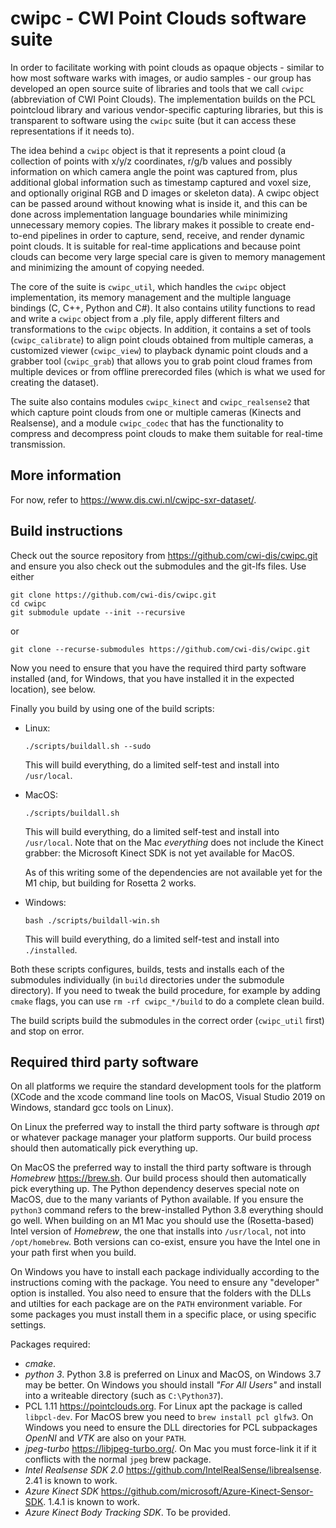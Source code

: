 # cwipc - CWI Point Clouds software suite


In order to facilitate working with point clouds as opaque objects - similar to how most software warks with images, or audio samples -  our group has developed an open source suite of libraries and tools that we call `cwipc` (abbreviation of CWI Point Clouds). The implementation builds on the PCL pointcloud library and various vendor-specific capturing libraries, but this is transparent to software using the `cwipc` suite (but it can access these representations if it needs to).

The idea behind a `cwipc` object is that it represents a point cloud (a collection of points with x/y/z coordinates, r/g/b values and possibly information on which camera angle the point was captured from, plus additional global information such as timestamp captured and voxel size, and optionally original RGB and D images or skeleton data). A cwipc object can be passed around without knowing what is inside it, and this can be done across implementation language boundaries while minimizing unnecessary memory copies. The library makes it possible to create end-to-end pipelines in order to capture, send, receive, and render dynamic point clouds. It is suitable for real-time applications and because point clouds can become very large special care is given to memory management and minimizing the amount of copying needed.

The core of the suite is `cwipc_util`, which handles the `cwipc` object implementation, its memory management and the multiple language bindings (C, C++, Python and C#). It also contains utility functions to read and write a `cwipc` object from a .ply file, apply different filters and transformations to the `cwipc` objects. In addition, it contains a set of tools (`cwipc_calibrate`) to align point clouds obtained from multiple cameras, a customized viewer (`cwipc_view`) to playback dynamic point clouds and a grabber tool (`cwipc_grab`) that allows you to grab point cloud frames from multiple devices or  from offline prerecorded files (which is what we used for creating the dataset).

The suite also contains modules `cwipc_kinect` and `cwipc_realsense2` that which capture point clouds from one or multiple cameras (Kinects and Realsense), and a module `cwipc_codec` that has the functionality to compress and decompress point clouds to make them suitable for real-time transmission. 

## More information

For now, refer to <https://www.dis.cwi.nl/cwipc-sxr-dataset/>.

## Build instructions

Check out the source repository from <https://github.com/cwi-dis/cwipc.git> and ensure you also check out the submodules and the git-lfs files. Use either

```
git clone https://github.com/cwi-dis/cwipc.git
cd cwipc
git submodule update --init --recursive
```

or

```
git clone --recurse-submodules https://github.com/cwi-dis/cwipc.git
```

Now you need to ensure that you have the required third party software installed (and, for Windows, that you have installed it in the expected location), see below.

Finally you build by using one of the build scripts:

- Linux:

  ```
  ./scripts/buildall.sh --sudo
  ```
  
  This will build everything, do a limited self-test and install into `/usr/local`.

- MacOS:

  ```
  ./scripts/buildall.sh
  ```
  
  This will build everything, do a limited self-test and install into `/usr/local`. Note that on the Mac _everything_ does not include the Kinect grabber: the Microsoft Kinect SDK is not yet available for MacOS.
  
  As of this writing some of the dependencies are not available yet for the M1 chip, but building for Rosetta 2 works.

- Windows:

  ```
  bash ./scripts/buildall-win.sh
  ```
  This will build everything, do a limited self-test and install into `./installed`.
  
Both these scripts configures, builds, tests and installs each of the submodules individually (in `build` directories under the submodule directory). If you need to tweak the build procedure, for example by adding `cmake` flags, you can use `rm -rf cwipc_*/build` to do a complete clean build.

The build scripts build the submodules in the correct order (`cwipc_util` first) and stop on error.

## Required third party software

On all platforms we require the standard development tools for the platform (XCode and the xcode command line tools on MacOS, Visual Studio 2019 on Windows, standard gcc tools on Linux).

On Linux the preferred way to install the third party software is through _apt_ or whatever package manager your platform supports. Our build process should then automatically pick everything up.

On MacOS the preferred way to install the third party software is through _Homebrew_ <https://brew.sh>. Our build process should then automatically pick everything up. The Python dependency deserves special note on MacOS, due to the many variants of Python available. If you ensure the `python3` command refers to the brew-installed Python 3.8 everything should go well. When building on an M1 Mac you should use the (Rosetta-based) Intel version of _Homebrew_, the one that installs into `/usr/local`, not into `/opt/homebrew`. Both versions can co-exist, ensure you have the Intel one in your path first when you build.

On Windows you have to install each package individually according to the instructions coming with the package. You need to ensure any "developer" option is installed. You also need to ensure that the folders with the DLLs and utilties for each package are on the `PATH` environment variable. For some packages you must install them in a specific place, or using specific settings.

Packages required:

- _cmake_. 
- _python 3_. Python 3.8 is preferred on Linux and MacOS, on Windows 3.7 may be better. On Windows you should install _"For All Users"_ and install into a writeable directory (such as `C:\Python37`).
- PCL 1.11 <https://pointclouds.org>. For Linux apt the package is called `libpcl-dev`. For MacOS brew you need to  `brew install pcl glfw3`. On Windows you need to ensure the DLL directories for PCL subpackages _OpenNI_ and _VTK_ are also on your `PATH`.
- _jpeg-turbo_ <https://libjpeg-turbo.org/>. On Mac you must force-link it if it conflicts with the normal `jpeg` brew package.
- _Intel Realsense SDK 2.0_ <https://github.com/IntelRealSense/librealsense>. 2.41 is known to work.
- _Azure Kinect SDK_ <https://github.com/microsoft/Azure-Kinect-Sensor-SDK>. 1.4.1 is known to work.
- _Azure Kinect Body Tracking SDK_. To be provided.

